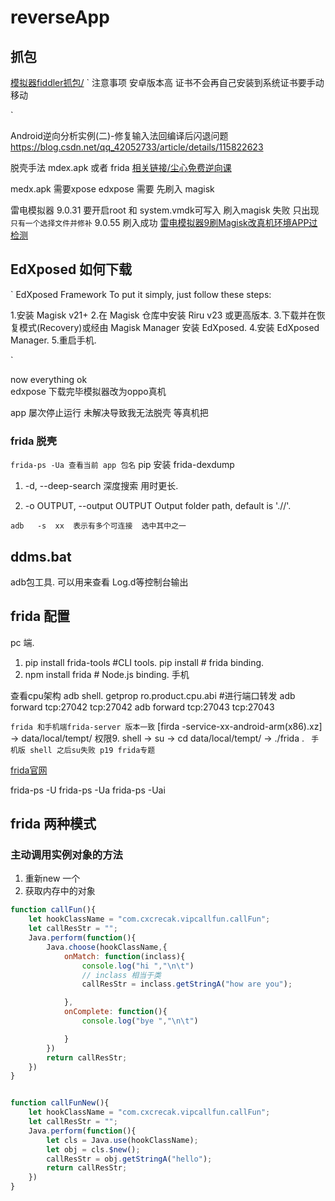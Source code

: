 # reverseApp

## 抓包
[模拟器fiddler抓包/](https://cloud.tencent.com/developer/article/2220183?areaSource=102001.19&traceId=wnWh95Qli4BjrimDbxPvi)
`
注意事项 安卓版本高 证书不会再自己安装到系统证书要手动移动 

`


Android逆向分析实例(二)-修复输入法回编译后闪退问题
https://blog.csdn.net/qq_42052733/article/details/115822623

脱壳手法 mdex.apk  或者 frida
[相关链接/尘心免费逆向课](https://www.bilibili.com/video/BV1dB4y1W75X/)


medx.apk 需要xpose   edxpose 需要 先刷入 magisk 

雷电模拟器 9.0.31 
要开启root 和 system.vmdk可写入
刷入magisk 失败 只出现`只有一个选择文件并修补` 9.0.55 刷入成功
[雷电模拟器9刷Magisk改真机环境APP过检测](https://www.bilibili.com/video/BV1bs4y1k7Wv/?spm_id_from=333.337.search-card.all.click&vd_source=89339925c834a2bb326d535c7ed230f2)

## EdXposed  如何下载
`
EdXposed Framework
To put it simply, just follow these steps:

1.安装 Magisk v21+
2.在 Magisk 仓库中安装 Riru v23 或更高版本.
3.下载并在恢复模式(Recovery)或经由 Magisk Manager 安装 EdXposed.
4.安装 EdXposed Manager.
5.重启手机.

`


now everything ok  
edxpose 下载完毕模拟器改为oppo真机



app 屡次停止运行 未解决导致我无法脱壳 
等真机把


### frida 脱壳

`frida-ps -Ua 查看当前 app 包名` 
pip 安装 frida-dexdump

1. -d, --deep-search 深度搜索  用时更长.

2. -o OUTPUT, --output OUTPUT  Output folder path, default is './<appname>/'.

`adb  
-s  xx  表示有多个可连接  选中其中之一`


## ddms.bat
    
adb包工具.
    可以用来查看 Log.d等控制台输出

## frida 配置
pc 端.
1. pip install frida-tools #CLI tools.
pip install  # frida binding.
2. npm install frida # Node.js binding.
手机

查看cpu架构
adb shell.
getprop ro.product.cpu.abi #进行端口转发
adb forward tcp:27042 tcp:27042
adb forward tcp:27043 tcp:27043




 `frida 和手机端frida-server 版本一致` [firda -service-xx-android-arm(x86).xz] -> data/local/tempt/ 权限9.
shell -> su -> cd data/local/tempt/ -> ./frida  .
 ` 手机版 shell 之后su失败 p19 frida专题`

 [frida官网](https://frida.re/docs/frida-ps)


  frida-ps -U
 frida-ps -Ua
  frida-ps -Uai

  ## frida 两种模式

### 主动调用实例对象的方法
1. 重新new 一个
2. 获取内存中的对象
``` js
function callFun(){
    let hookClassName = "com.cxcrecak.vipcallfun.callFun";
    let callResStr = "";
    Java.perform(function(){
        Java.choose(hookClassName,{
            onMatch: function(inclass){
                console.log("hi ","\n\t")
                // inclass 相当于类 
                callResStr = inclass.getStringA("how are you");

            },
            onComplete: function(){
                console.log("bye ","\n\t")

            }
        })
        return callResStr;
    })
}


function callFunNew(){
    let hookClassName = "com.cxcrecak.vipcallfun.callFun";
    let callResStr = "";
    Java.perform(function(){
        let cls = Java.use(hookClassName);
        let obj = cls.$new();
        callResStr = obj.getStringA("hello");
        return callResStr;
    })
}



```
